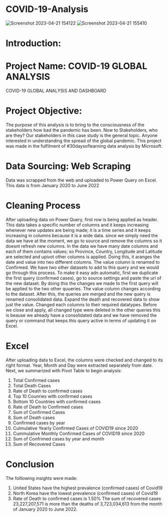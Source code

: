# COVID-19-Analysis
![Screenshot 2023-04-21 154122](https://user-images.githubusercontent.com/115046602/233679457-00668e6d-ab8b-4499-98e9-8057520f5885.png)
![Screenshot 2023-04-21 155410](https://user-images.githubusercontent.com/115046602/233679504-eb1bbac4-3eb2-4ccc-bae1-ff59761a3cff.png)

# Introduction: 

# Project Name: COVID-19 GLOBAL ANALYSIS
COVID-19 GLOBAL ANALYSIS AND DASHBOARD

# Project Objective:
The purpose of this analysis is to bring to the consciousness of the stakeholders how bad the pandemic has been. Now to Stakeholders, who are they? Our stakeholders in this case study is the general topic. Anyone interested in understanding the spread of the global pandemic. This project was made in the fulfilment of #30daysoflearning data analysis by Microsoft.

# Data Sourcing: Web Scraping
Data was scrapped from the web and uploaded to Power Query on Excel. This data is from January 2020 to June 2022

# Cleaning Process
After uploading data on Power Query, first row is being applied as header. This data takes a specific number of columns and it keeps increasing whenever new updates are being made; it is a time series and it keeps increasing in columns because it is a wide data. since we simply need the data we have at the moment, we go to source and remove the columns so it doesnt refresh new columns. 
In the data we have many date columns and each of them contains values; so Province, Country, Longitude and Latitude are selected and upivot other columns is applied. Doing this, it aranges the date and value into two different columns. The value column is renamed to Confirmed. We have two other datasets to add to this query and we would go through this process. 
To make it easy adn automatic, first we duplicate the first query (confirmed cases), go to source settings and paste the url of the new dataset. By doing this the changes we made to the first query will be applied to the two other quueries. 
The value column changes according to the dataset. After this, the queries are merged and the new query is renamed consolidated data. Expand the death and recovered data to show just the value. Changed each columns to their required datatypes.
Before we close and apply, all changed type were deleted in the other queries this is beause we already have a consolidated data and we have removed the query or command that keeps this query active in terms of updating it on Excel. 

# Excel
After uploading data to Excel, the columns were checked and changed to its right format. Year, Month and Day were extracted separately from date. Next, we summarized with Pivot Table to begin analysis:
1. Total Confirmed cases
2. Total Death Cases
3. Rate of Death to confirmed cases
4. Top 10 Counries with confirmed cases
5. Bottom 10 Countries with confirmed cases
6. Rate of Death to Confirmed cases
7. Sum of Confirmed Cases
8. Sum of Death cases
9. Confirmed cases by year
10. Culmulative Yearly Confirmed Cases of COVID19 since 2020
11. Cummulative Monthly Confirmed Cases of COVID19 since 2020
12. Sum of Confrimed cases by year and month
13. Sum of Recovered Cases

# Conclusion
The folllowing insights were made:
1. United States have the highest prevalence (confirmed cases) of Covid19
2. North Korea have the lowest prevalence (confirmed cases) of Covid19
3. Rate of Death to confirmed cases is 1.50%
The sum of recovered cases  23,227,207,571 is more than the deaths of  3,723,034,613 from the month of January 2020 to June 2022. 




